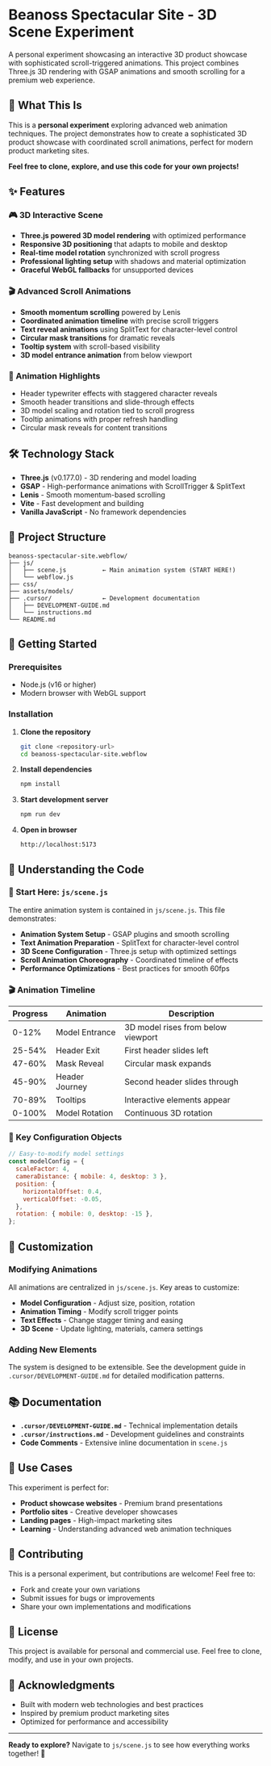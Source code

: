 # Beanoss Spectacular Site - 3D Scene Experiment

A personal experiment showcasing an interactive 3D product showcase with sophisticated scroll-triggered animations. This project combines Three.js 3D rendering with GSAP animations and smooth scrolling for a premium web experience.

## 🎯 What This Is

This is a **personal experiment** exploring advanced web animation techniques. The project demonstrates how to create a sophisticated 3D product showcase with coordinated scroll animations, perfect for modern product marketing sites.

**Feel free to clone, explore, and use this code for your own projects!**

## ✨ Features

### 🎮 3D Interactive Scene
- **Three.js powered 3D model rendering** with optimized performance
- **Responsive 3D positioning** that adapts to mobile and desktop
- **Real-time model rotation** synchronized with scroll progress
- **Professional lighting setup** with shadows and material optimization
- **Graceful WebGL fallbacks** for unsupported devices

### 🎬 Advanced Scroll Animations
- **Smooth momentum scrolling** powered by Lenis
- **Coordinated animation timeline** with precise scroll triggers
- **Text reveal animations** using SplitText for character-level control
- **Circular mask transitions** for dramatic reveals
- **Tooltip system** with scroll-based visibility
- **3D model entrance animation** from below viewport

### 🎨 Animation Highlights
- Header typewriter effects with staggered character reveals
- Smooth header transitions and slide-through effects
- 3D model scaling and rotation tied to scroll progress
- Tooltip animations with proper refresh handling
- Circular mask reveals for content transitions

## 🛠 Technology Stack

- **Three.js** (v0.177.0) - 3D rendering and model loading
- **GSAP** - High-performance animations with ScrollTrigger & SplitText
- **Lenis** - Smooth momentum-based scrolling
- **Vite** - Fast development and building
- **Vanilla JavaScript** - No framework dependencies

## 📁 Project Structure

```
beanoss-spectacular-site.webflow/
├── js/
│   ├── scene.js          ← Main animation system (START HERE!)
│   └── webflow.js        
├── css/                  
├── assets/models/        
├── .cursor/              ← Development documentation
│   ├── DEVELOPMENT-GUIDE.md
│   └── instructions.md
└── README.md
```

## 🚀 Getting Started

### Prerequisites
- Node.js (v16 or higher)
- Modern browser with WebGL support

### Installation

1. **Clone the repository**
   ```bash
   git clone <repository-url>
   cd beanoss-spectacular-site.webflow
   ```

2. **Install dependencies**
   ```bash
   npm install
   ```

3. **Start development server**
   ```bash
   npm run dev
   ```

4. **Open in browser**
   ```
   http://localhost:5173
   ```

## 📖 Understanding the Code

### 🎯 Start Here: `js/scene.js`

The entire animation system is contained in `js/scene.js`. This file demonstrates:

- **Animation System Setup** - GSAP plugins and smooth scrolling
- **Text Animation Preparation** - SplitText for character-level control
- **3D Scene Configuration** - Three.js setup with optimized settings
- **Scroll Animation Choreography** - Coordinated timeline of effects
- **Performance Optimizations** - Best practices for smooth 60fps

### 🎬 Animation Timeline

| Progress | Animation | Description |
|----------|-----------|-------------|
| 0-12% | Model Entrance | 3D model rises from below viewport |
| 25-54% | Header Exit | First header slides left |
| 47-60% | Mask Reveal | Circular mask expands |
| 45-90% | Header Journey | Second header slides through |
| 70-89% | Tooltips | Interactive elements appear |
| 0-100% | Model Rotation | Continuous 3D rotation |

### 🔧 Key Configuration Objects

```javascript
// Easy-to-modify model settings
const modelConfig = {
  scaleFactor: 4,
  cameraDistance: { mobile: 4, desktop: 3 },
  position: {
    horizontalOffset: 0.4,
    verticalOffset: -0.05,
  },
  rotation: { mobile: 0, desktop: -15 },
};
```

## 🎨 Customization

### Modifying Animations
All animations are centralized in `js/scene.js`. Key areas to customize:

- **Model Configuration** - Adjust size, position, rotation
- **Animation Timing** - Modify scroll trigger points
- **Text Effects** - Change stagger timing and easing
- **3D Scene** - Update lighting, materials, camera settings

### Adding New Elements
The system is designed to be extensible. See the development guide in `.cursor/DEVELOPMENT-GUIDE.md` for detailed modification patterns.

## 📚 Documentation

- **`.cursor/DEVELOPMENT-GUIDE.md`** - Technical implementation details
- **`.cursor/instructions.md`** - Development guidelines and constraints
- **Code Comments** - Extensive inline documentation in `scene.js`

## 🎯 Use Cases

This experiment is perfect for:
- **Product showcase websites** - Premium brand presentations
- **Portfolio sites** - Creative developer showcases  
- **Landing pages** - High-impact marketing sites
- **Learning** - Understanding advanced web animation techniques

## 🤝 Contributing

This is a personal experiment, but contributions are welcome! Feel free to:
- Fork and create your own variations
- Submit issues for bugs or improvements
- Share your own implementations and modifications

## 📄 License

This project is available for personal and commercial use. Feel free to clone, modify, and use in your own projects.

## 🙏 Acknowledgments

- Built with modern web technologies and best practices
- Inspired by premium product marketing sites
- Optimized for performance and accessibility

---

**Ready to explore?** Navigate to `js/scene.js` to see how everything works together! 🚀 